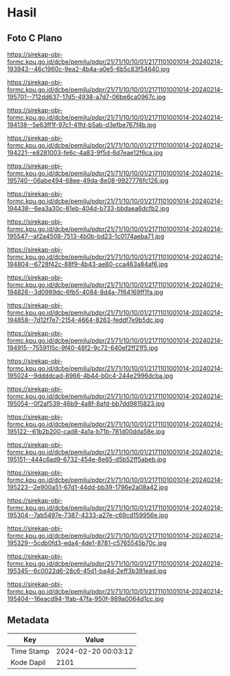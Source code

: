 # Hasil

## Foto C Plano

https://sirekap-obj-formc.kpu.go.id/dcbe/pemilu/pdpr/21/71/10/10/01/2171101001014-20240214-193943--46c1960c-9ea2-4b4a-a0e5-6b5c83f54640.jpg

https://sirekap-obj-formc.kpu.go.id/dcbe/pemilu/pdpr/21/71/10/10/01/2171101001014-20240214-195701--712dd637-17d5-4938-a7d7-06be6ca0967c.jpg

https://sirekap-obj-formc.kpu.go.id/dcbe/pemilu/pdpr/21/71/10/10/01/2171101001014-20240214-194138--5e63ff1f-97c1-41fd-b5ab-d3efbe767f4b.jpg

https://sirekap-obj-formc.kpu.go.id/dcbe/pemilu/pdpr/21/71/10/10/01/2171101001014-20240214-194221--e8281003-fe6c-4a83-9f5d-6d7eae12f6ca.jpg

https://sirekap-obj-formc.kpu.go.id/dcbe/pemilu/pdpr/21/71/10/10/01/2171101001014-20240214-195740--06abe494-68ee-49da-8e08-9927776fc126.jpg

https://sirekap-obj-formc.kpu.go.id/dcbe/pemilu/pdpr/21/71/10/10/01/2171101001014-20240214-194438--6ea3a30c-81eb-404d-b733-bbdaea6dcfb2.jpg

https://sirekap-obj-formc.kpu.go.id/dcbe/pemilu/pdpr/21/71/10/10/01/2171101001014-20240214-195547--af2a4508-7513-4b0b-bd23-1c0174aeba71.jpg

https://sirekap-obj-formc.kpu.go.id/dcbe/pemilu/pdpr/21/71/10/10/01/2171101001014-20240214-194804--6728f42c-88f9-4b43-ae80-cca463a84af6.jpg

https://sirekap-obj-formc.kpu.go.id/dcbe/pemilu/pdpr/21/71/10/10/01/2171101001014-20240214-194826--3d0989dc-6fb5-4084-8d4a-7f64169ff1fa.jpg

https://sirekap-obj-formc.kpu.go.id/dcbe/pemilu/pdpr/21/71/10/10/01/2171101001014-20240214-194858--7d12f7e7-2154-4664-8263-feddf7e9b5dc.jpg

https://sirekap-obj-formc.kpu.go.id/dcbe/pemilu/pdpr/21/71/10/10/01/2171101001014-20240214-194915--7559115c-9f40-48f2-9c72-640ef2ff21f5.jpg

https://sirekap-obj-formc.kpu.go.id/dcbe/pemilu/pdpr/21/71/10/10/01/2171101001014-20240214-195024--9ddddcad-8966-4b44-b0c4-244e2996dcba.jpg

https://sirekap-obj-formc.kpu.go.id/dcbe/pemilu/pdpr/21/71/10/10/01/2171101001014-20240214-195054--0f2af539-46b9-4a8f-8afd-bb7dd9815823.jpg

https://sirekap-obj-formc.kpu.go.id/dcbe/pemilu/pdpr/21/71/10/10/01/2171101001014-20240214-195122--61b2b200-cad8-4a1a-b71b-781d00dda58e.jpg

https://sirekap-obj-formc.kpu.go.id/dcbe/pemilu/pdpr/21/71/10/10/01/2171101001014-20240214-195151--444c6ad9-6732-454e-8e65-d5b52ff5abeb.jpg

https://sirekap-obj-formc.kpu.go.id/dcbe/pemilu/pdpr/21/71/10/10/01/2171101001014-20240214-195223--2e900a51-67d1-44dd-bb39-1796e2a08a42.jpg

https://sirekap-obj-formc.kpu.go.id/dcbe/pemilu/pdpr/21/71/10/10/01/2171101001014-20240214-195304--7ab5497e-7387-4233-a27e-c69cd159956e.jpg

https://sirekap-obj-formc.kpu.go.id/dcbe/pemilu/pdpr/21/71/10/10/01/2171101001014-20240214-195329--5cdb0fd3-eda4-4de1-8781-c5765545b70c.jpg

https://sirekap-obj-formc.kpu.go.id/dcbe/pemilu/pdpr/21/71/10/10/01/2171101001014-20240214-195345--6c0022d6-28c6-45d1-ba4d-2eff3b391ead.jpg

https://sirekap-obj-formc.kpu.go.id/dcbe/pemilu/pdpr/21/71/10/10/01/2171101001014-20240214-195404--16eacd94-1fab-47fa-950f-989a0064d1cc.jpg


## Metadata

| Key        | Value               |
| ---------- | ------------------- |
| Time Stamp | 2024-02-20 00:03:12 |
| Kode Dapil | 2101                |



